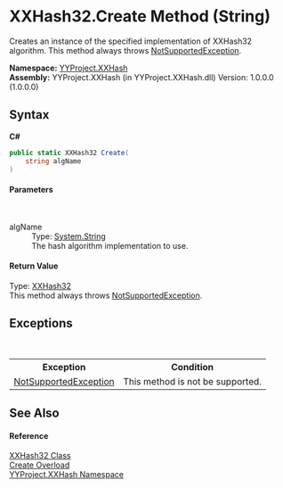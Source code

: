 # XXHash32.Create Method (String)
 

Creates an instance of the specified implementation of XXHash32 algorithm. 
This method always throws <a href="http://msdn2.microsoft.com/en-us/library/8a7a4e64" target="_blank">NotSupportedException</a>.


**Namespace:**&nbsp;<a href="2e5d6292-64c7-8d52-f77f-7d3314e71172">YYProject.XXHash</a><br />**Assembly:**&nbsp;YYProject.XXHash (in YYProject.XXHash.dll) Version: 1.0.0.0 (1.0.0.0)

## Syntax

**C#**<br />
``` C#
public static XXHash32 Create(
	string algName
)
```


#### Parameters
&nbsp;<dl><dt>algName</dt><dd>Type: <a href="http://msdn2.microsoft.com/en-us/library/s1wwdcbf" target="_blank">System.String</a><br />The hash algorithm implementation to use.</dd></dl>

#### Return Value
Type: <a href="cb2be3a3-5621-b343-992c-8a2af7fbe6df">XXHash32</a><br />This method always throws <a href="http://msdn2.microsoft.com/en-us/library/8a7a4e64" target="_blank">NotSupportedException</a>.

## Exceptions
&nbsp;<table><tr><th>Exception</th><th>Condition</th></tr><tr><td><a href="http://msdn2.microsoft.com/en-us/library/8a7a4e64" target="_blank">NotSupportedException</a></td><td>This method is not be supported.</td></tr></table>

## See Also


#### Reference
<a href="cb2be3a3-5621-b343-992c-8a2af7fbe6df">XXHash32 Class</a><br /><a href="f6a8a390-b6e7-3476-cdb5-ce3d58936953">Create Overload</a><br /><a href="2e5d6292-64c7-8d52-f77f-7d3314e71172">YYProject.XXHash Namespace</a><br />